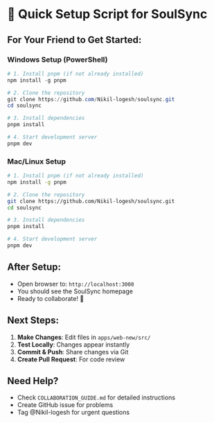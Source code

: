 # 🚀 Quick Setup Script for SoulSync

## For Your Friend to Get Started:

### Windows Setup (PowerShell)
```powershell
# 1. Install pnpm (if not already installed)
npm install -g pnpm

# 2. Clone the repository
git clone https://github.com/Nikil-logesh/soulsync.git
cd soulsync

# 3. Install dependencies
pnpm install

# 4. Start development server
pnpm dev
```

### Mac/Linux Setup
```bash
# 1. Install pnpm (if not already installed)
npm install -g pnpm

# 2. Clone the repository
git clone https://github.com/Nikil-logesh/soulsync.git
cd soulsync

# 3. Install dependencies
pnpm install

# 4. Start development server
pnpm dev
```

## After Setup:
- Open browser to: `http://localhost:3000`
- You should see the SoulSync homepage
- Ready to collaborate! 🎉

## Next Steps:
1. **Make Changes**: Edit files in `apps/web-new/src/`
2. **Test Locally**: Changes appear instantly
3. **Commit & Push**: Share changes via Git
4. **Create Pull Request**: For code review

## Need Help?
- Check `COLLABORATION_GUIDE.md` for detailed instructions
- Create GitHub issue for problems
- Tag @Nikil-logesh for urgent questions